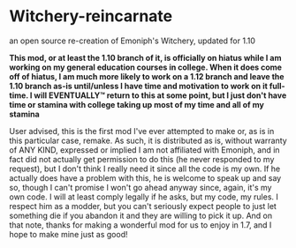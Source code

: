 # Witchery-reincarnate
an open source re-creation of Emoniph's Witchery, updated for 1.10

**This mod, or at least the 1.10 branch of it, is officially on hiatus while I am working on my general education courses in college. When it does come off of hiatus, I am much more likely to work on a 1.12 branch and leave the 1.10 branch as-is until/unless I have time and motivation to work on it full-time. I will EVENTUALLY™ return to this at some point, but I just don't have time or stamina with college taking up most of my time and all of my stamina**

User advised, this is the first mod I've ever attempted to make or, as is in this particular case, remake. As such, it is distributed as is, without warranty of ANY KIND, expressed or implied
I am not affiliated with Emoniph, and in fact did not actually get permission to do this (he never responded to my request), but I don't think I really need it since all the code is my own. If he actually does have a problem with this, he is welcome to speak up and say so, though I can't promise I won't go ahead anyway since, again, it's my own code. I will at least comply legally if he asks, but my code, my rules. I respect him as a modder, but you can't seriously expect people to just let something die if you abandon it and they are willing to pick it up. And on that note, thanks for making a wonderful mod for us to enjoy in 1.7, and I hope to make mine just as good!
